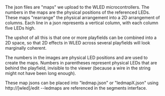 The json files are "maps" we upload to the WLED microcontrollers. The numbers in the maps are the physical positions of the referenced LEDs. These maps "rearrange" the physical arrangement into a 2D arrangement of columns. Each line in a json represents a vertical column, with each column five LEDs high. 

The upshot of all this is that one or more playfields can be combined into a 2D space, so that 2D effects in WLED across several playfields will look marginally coherent.

The numbers in the images are physical LED positions and are used to create the maps. Numbers in parentheses represent physical LEDs that are behind the playfield, invisible to the viewer (because a wire in the string might not have been long enough).

These map jsons can be placed into "ledmap.json" or "ledmapX.json" using http://[wled]/edit --ledmaps are referenced in the segments interface.
